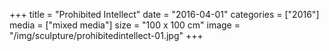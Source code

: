 +++
title = "Prohibited Intellect"
date = "2016-04-01"
categories = ["2016"]
media = ["mixed media"]
size = "100 x 100 cm"
image = "/img/sculpture/prohibitedintellect-01.jpg"
+++
